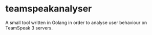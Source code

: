 # teamspeakanalyser
A small tool written in Golang in order to analyse user behaviour on TeamSpeak 3 servers.